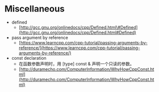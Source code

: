 # Miscellaneous

* defined 
  * [http://gcc.gnu.org/onlinedocs/cpp/Defined.html\#Defined](http://gcc.gnu.org/onlinedocs/cpp/Defined.html#Defined)
* pass argument by reference
  * [https://www.learncpp.com/cpp-tutorial/passing-arguments-by-reference/](https://www.learncpp.com/cpp-tutorial/passing-arguments-by-reference/)
* const declaration
  * 在函数参数声明时，用 \[type\] const & 声明一个只读的参数。
  * [http://duramecho.com/ComputerInformation/WhyHowCppConst.html](http://duramecho.com/ComputerInformation/WhyHowCppConst.html)



